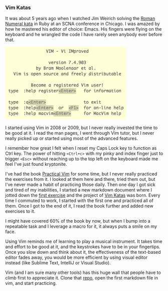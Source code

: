 ### Vim Katas

It was about 5 years ago when I watched Jim Weirich solving the [Roman Numeral kata](https://vimeo.com/33841375) in Ruby at an SCNA conference in Chicago. I was amazed by how he mastered his editor of choice: Emacs. His fingers were flying on the keyboard and he wrangled the code I have rarely seen anybody ever before that.

![vim-screen](/resources/2016/10/vim_screen.jpg)

I started using Vim in 2008 or 2009, but I never really invested the time to be good at it. I read the man pages, I went through Vim tutor, but I never really picked up or started using most of the advanced features.

I remember how great I felt when I reset my Caps Lock key to function as Ctrl key. The power of hitting `<Ctrl+c>` with my pinky and index finger just to trigger `<Esc>` without reaching up to the top left on the keyboard made me feel I've just found kryptonite.

I've had the book [Practical Vim](http://pragprog.com/practical_vim) for some time, but I never really practiced the exercises from it. I looked at them here and there, tried them out, but I've never made a habit of practicing those daily. Then one day I got sick and tired of my inabilities, I started a new markdown document where I jotted down the [first exercise](https://github.com/adomokos/Vim-Katas/blob/master/24_editing_tabular_data_with_visual_block_mode.md) and the project of [Vim Katas](http://www.github.com) was born. Every time I commuted to work, I started with the first one and practiced all of them. Once I got to the end of it, I read the book further and added new exercises to it.

I might have covered 60% of the book by now, but when I bump into a repeatable task and I leverage a macro for it, it always puts a smile on my face.

Using Vim reminds me of learning to play a musical instrument. It takes time and effort to be good at it, and the keystrokes have to be in your fingertips. Once you slow down and think about it, the effectiveness of the text-based editor fades away, you would be more efficient by using visual editor instead (like Sublime Text, IntelliJ or Visual Studio).

Vim (and I am sure many other tools) has this huge wall that people have to climb first to appreciate it. Clone that [repo](https://github.com/adomokos/Vim-Katas), open the first markdown file in vim, and start practicing.

